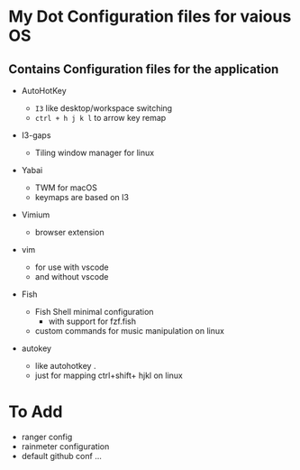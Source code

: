 # My Dot Configuration  files for vaious OS 

## Contains Configuration files for the application 

- AutoHotKey
    - `I3` like desktop/workspace switching
    - `ctrl + h j k l` to arrow key remap

- I3-gaps  
    - Tiling window manager for linux

- Yabai
    - TWM for macOS
    - keymaps are based on I3

- Vimium 
    - browser extension

- vim
    - for use with vscode 
    - and without vscode 

- Fish
    - Fish Shell minimal configuration
        - with support for fzf.fish
    - custom commands for music manipulation on linux

- autokey
    - like autohotkey . 
    - just for mapping ctrl+shift+ hjkl on linux

# To Add 
   - ranger config
   - rainmeter configuration
   - default github conf ...
   


